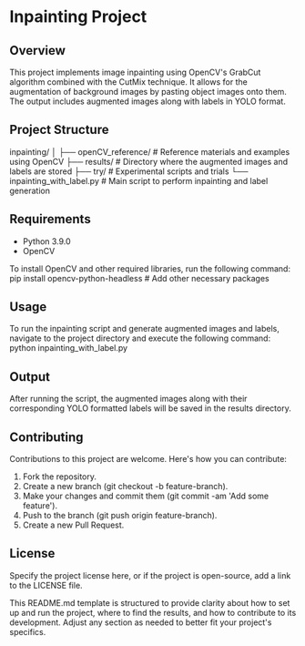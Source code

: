 # Inpainting Project

## Overview
This project implements image inpainting using OpenCV's GrabCut algorithm combined with the CutMix technique. It allows for the augmentation of background images by pasting object images onto them. The output includes augmented images along with labels in YOLO format.

## Project Structure
inpainting/
│
├── openCV_reference/ # Reference materials and examples using OpenCV
├── results/ # Directory where the augmented images and labels are stored
├── try/ # Experimental scripts and trials
└── inpainting_with_label.py # Main script to perform inpainting and label generation

## Requirements
- Python 3.9.0
- OpenCV

To install OpenCV and other required libraries, run the following command:
pip install opencv-python-headless  # Add other necessary packages

## Usage
To run the inpainting script and generate augmented images and labels, navigate to the project directory and execute the following command:
python inpainting_with_label.py

## Output
After running the script, the augmented images along with their corresponding YOLO formatted labels will be saved in the results directory.

## Contributing
Contributions to this project are welcome. Here's how you can contribute:

1. Fork the repository.
2. Create a new branch (git checkout -b feature-branch).
3. Make your changes and commit them (git commit -am 'Add some feature').
4. Push to the branch (git push origin feature-branch).
5. Create a new Pull Request.

## License
Specify the project license here, or if the project is open-source, add a link to the LICENSE file.

This README.md template is structured to provide clarity about how to set up and run the project, where to find the results, and how to contribute to its development. Adjust any section as needed to better fit your project's specifics.
